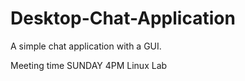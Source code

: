 # Desktop-Chat-Application
A simple chat application with a GUI.

Meeting time SUNDAY 4PM Linux Lab
